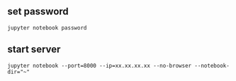 ## set password
    
    jupyter notebook password
    
## start server

    jupyter notebook --port=8000 --ip=xx.xx.xx.xx --no-browser --notebook-dir="~"
    
